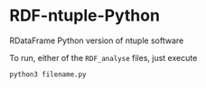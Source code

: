 # RDF-ntuple-Python
RDataFrame Python version of ntuple software

To run, either of the `RDF_analyse` files, just execute


`python3 filename.py`

